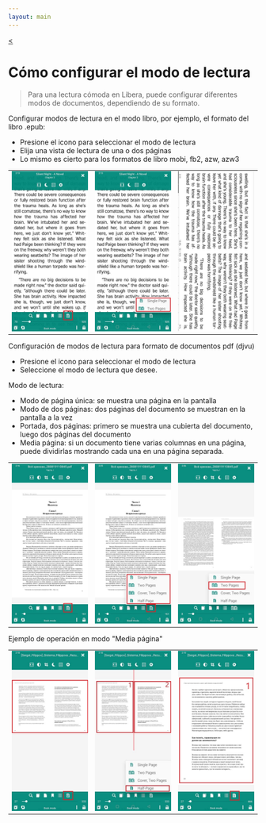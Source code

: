 ```yaml
---
layout: main
---
```

[<](/wiki/faq/es)

# Cómo configurar el modo de lectura

> Para una lectura cómoda en Libera, puede configurar diferentes modos de documentos, dependiendo de su formato.

Configurar modos de lectura en el modo libro, por ejemplo, el formato del libro .epub:

* Presione el icono para seleccionar el modo de lectura
* Elija una vista de lectura de una o dos páginas
* Lo mismo es cierto para los formatos de libro mobi, fb2, azw, azw3

||||
|-|-|-|
|![](1.jpg)|![](2.jpg)|![](3.jpg)|

Configuración de modos de lectura para formato de documentos pdf (djvu)
* Presione el icono para seleccionar el modo de lectura
* Seleccione el modo de lectura que desee.

Modo de lectura:

* Modo de página única: se muestra una página en la pantalla
* Modo de dos páginas: dos páginas del documento se muestran en la pantalla a la vez
* Portada, dos páginas: primero se muestra una cubierta del documento, luego dos páginas del documento
* Media página: si un documento tiene varias columnas en una página, puede dividirlas mostrando cada una en una página separada.

||||
|-|-|-|
|![](4.jpg)|![](5.jpg)|![](6.jpg)|

Ejemplo de operación en modo &quot;Media página&quot;

||||
|-|-|-|
|![](7.jpg)|![](8.jpg)|![](9.jpg)|
